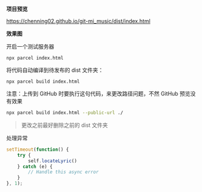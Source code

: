 **项目预览**

https://chenning02.github.io/git-mi_music/dist/index.html 

**效果图**

开启一个测试服务器

```
npx parcel index.html
```

将代码自动编译到待发布的 dist 文件夹：
```
npx parcel build index.html
```

注意：上传到 GitHub 时要执行这句代码，来更改路径问题，不然 GitHub 预览没有效果

```sh
npx parcel build index.html --public-url ./
```

> 更改之前最好删除之前的 dist 文件夹

处理异常

```js
setTimeout(function() {
    try {
        self.locateLyric()
    } catch (e) {
        // Handle this async error
    }
}, 1);
```

